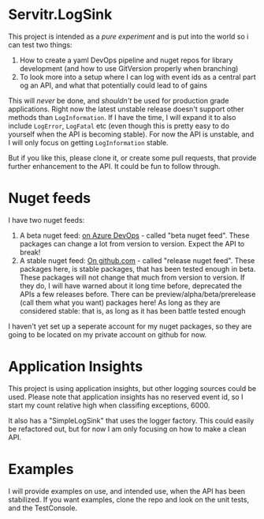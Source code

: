 # Servitr.LogSink
This project is intended as a _pure experiment_ and is put into the world so i can test two things:

1. How to create a yaml DevOps pipeline and nuget repos for library development (and how to use GitVersion properly when branching)
2. To look more into a setup where I can log with event ids as a central part og an API, and what that potentially could lead to of gains

This will _never_ be done, and _shouldn't_ be used for production grade applications. Right now the latest unstable release doesn't support other methods than `LogInformation`. If I have the time, I will expand it to also include `LogError`, `LogFatal` etc (even though this is pretty easy to do yourself when the API is becoming stable). For now the API is unstable, and I will only focus on getting `LogInformation` stable.

But if you like this, please clone it, or create some pull requests, that provide further enhancement to the API. It could be fun to follow through.

# Nuget feeds
I have two nuget feeds:

1. A beta nuget feed:  [on Azure DevOps](https://dev.azure.com/servitr/Servitr.LogSink/_packaging?_a=feed&feed=Servitr.LogSink) - called "beta nuget feed". These packages can change a lot from version to version. Expect the API to break!
2. A stable nuget feed: [On github.com](https://github.com/mslot?tab=packages) - called "release nuget feed". These packages here, is stable packages, that has been tested enough in beta. These packages will not change that much from version to version. If they do, I will have warned about it long time before, deprecated the APIs a few releases before. There can be preview/alpha/beta/prerelease (call them what you want) packages here! As long as they are considered stable: that is, as long as it has been battle tested enough

I haven't yet set up a seperate account for my nuget packages, so they are going to be located on my private account on github for now.

# Application Insights
This project is using application insights, but other logging sources could be used. Please note that application insights has no reserved event id, so I start my count relative high when classifing exceptions, 6000.

It also has a "SimpleLogSink" that uses the logger factory. This could easily be refactored out, but for now I am only focusing on how to make a clean API. 

# Examples
I will provide examples on use, and intended use, when the API has been stabilized. If you want examples, clone the repo and look on the unit tests, and the TestConsole.
